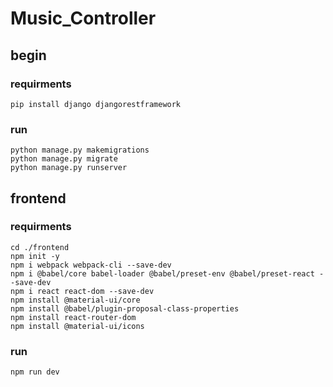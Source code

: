 # Music_Controller
## begin
### requirments
```
pip install django djangorestframework
```
### run
```
python manage.py makemigrations
python manage.py migrate
python manage.py runserver
```

## frontend
### requirments
```
cd ./frontend
npm init -y
npm i webpack webpack-cli --save-dev
npm i @babel/core babel-loader @babel/preset-env @babel/preset-react --save-dev
npm i react react-dom --save-dev
npm install @material-ui/core
npm install @babel/plugin-proposal-class-properties
npm install react-router-dom
npm install @material-ui/icons
```
### run
```
npm run dev
```
